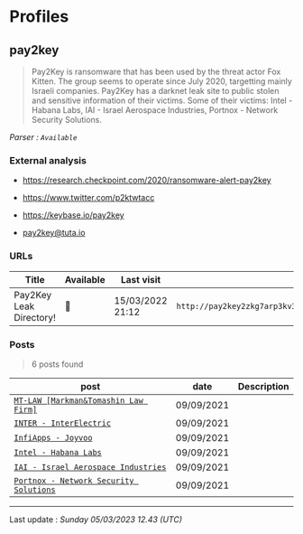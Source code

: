 # Profiles

## **pay2key**

> Pay2Key is ransomware that has been used by the threat actor Fox Kitten. The group seems to operate since July 2020, targetting mainly Israeli companies. Pay2Key has a darknet leak site to public stolen and sensitive information of their victims. Some of their victims: Intel - Habana Labs, IAI - Israel Aerospace Industries, Portnox - Network Security Solutions.

_Parser : `Available`_

### External analysis
- https://research.checkpoint.com/2020/ransomware-alert-pay2key

- https://www.twitter.com/p2ktwtacc

- https://keybase.io/pay2key

- pay2key@tuta.io

### URLs
| Title | Available | Last visit | fqdn | Screenshot 
|---|---|---|---|---|
| Pay2Key Leak Directory! | 🔴 | 15/03/2022 21:12 | `http://pay2key2zkg7arp3kv3cuugdaqwuesifnbofun4j6yjdw5ry7zw2asid.onion` | ❌ | 

### Posts

> 6 posts found

| post | date | Description
|---|---|---|
| [`MT-LAW [Markman&Tomashin Law Firm]`](https://google.com/search?q=MT-LAW+%5BMarkman%26Tomashin+Law+Firm%5D) | 09/09/2021 |   |
| [`INTER - InterElectric`](https://google.com/search?q=INTER+-+InterElectric) | 09/09/2021 |   |
| [`InfiApps - Joyvoo`](https://google.com/search?q=InfiApps+-+Joyvoo) | 09/09/2021 |   |
| [`Intel - Habana Labs`](https://google.com/search?q=Intel+-+Habana+Labs) | 09/09/2021 |   |
| [`IAI - Israel Aerospace Industries`](https://google.com/search?q=IAI+-+Israel+Aerospace+Industries) | 09/09/2021 |   |
| [`Portnox - Network Security Solutions`](https://google.com/search?q=Portnox+-+Network+Security+Solutions) | 09/09/2021 |   |

 --- 


Last update : _Sunday 05/03/2023 12.43 (UTC)_
